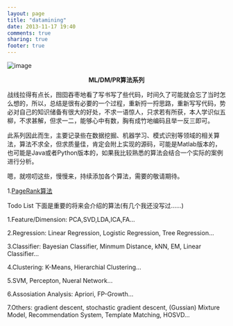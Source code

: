```yaml
---
layout: page
title: "datamining"
date: 2013-11-17 19:40
comments: true
sharing: true
footer: true
---
```


![image](http://hujiaweibujidao.github.io/images/datamining.png)

**<center>ML/DM/PR算法系列</center>**

战线拉得有点长，囫囵吞枣地看了写书写了些代码，时间久了可能就会忘了当时怎么想的，所以，总结是很有必要的一个过程，重新捋一捋思路，重新写写代码，势必对自己的知识储备有很大的好处，不求一语惊人，只求若有所获，本人学识似五柳，不求甚解，但求一二，能够心中有数，胸有成竹地编码且举一反三即可。

此系列因此而生，主要记录些在数据挖掘、机器学习、模式识别等领域的相关算法，算法不求全，但求质量佳，肯定会附上实现的源码，可能是Matlab版本的，也可能是Java或者Python版本的，如果我比较熟悉的算法会结合一个实际的案例进行分析。

嗯，就唠叨这些，慢慢来，持续添加各个算法，需要的敬请期待。

1.[PageRank算法](http://hujiaweibujidao.github.io/blog/2014/05/12/algorithms-pagerank/)

Todo List  下面是重要的将来会介绍的算法(有几个我还没写过......)

1.Feature/Dimension: PCA,SVD,LDA,ICA,FA...

2.Regression: Linear Regression, Logistic Regression, Tree Regression...

3.Classifier: Bayesian Classifier, Minmum Distance, kNN, EM, Linear Classifier...

4.Clustering: K-Means, Hierarchial Clustering...

5.SVM, Percepton, Nueral Network...

6.Assosiation Analysis: Apriori, FP-Growth...

7.Others: gradient descent, stochastic gradient descent, (Gussian) Mixture Model, Recommendation System, Template Matching, HOSVD...





